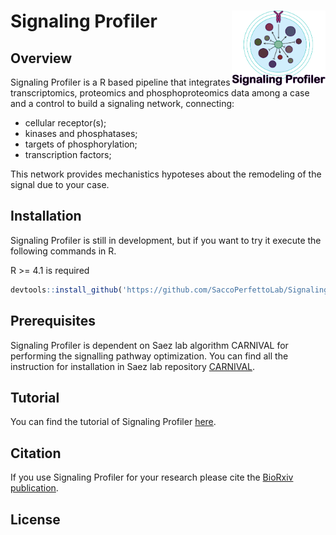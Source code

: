 # Signaling Profiler <img src="./img/signaling_profiler_new.png" align="right" width="150" height="120"/>

## Overview

Signaling Profiler is a R based pipeline that integrates transcriptomics, proteomics and phosphoproteomics data among a case and a control to build a signaling network, connecting:

-   cellular receptor(s);
-   kinases and phosphatases;
-   targets of phosphorylation;
-   transcription factors;

This network provides mechanistics hypoteses about the remodeling of the signal due to your case.

## Installation

Signaling Profiler is still in development, but if you want to try it execute the following commands in R.

R \>= 4.1 is required

``` r
devtools::install_github('https://github.com/SaccoPerfettoLab/SignalingProfiler/')
```

## Prerequisites

Signaling Profiler is dependent on Saez lab algorithm CARNIVAL for performing the signalling pathway optimization. You can find all the instruction for installation in Saez lab repository [CARNIVAL](https://saezlab.github.io/CARNIVAL/).

## Tutorial

You can find the tutorial of Signaling Profiler [here](https://htmlpreview.github.io/?https://github.com/SaccoPerfettoLab/SignalingProfiler/blob/main/vignettes/SignalingProfiler_vignette.html). 

## Citation
If you use Signaling Profiler for your research please cite the [BioRxiv publication](https://www.biorxiv.org/content/10.1101/2022.05.16.492070v1).

## License
